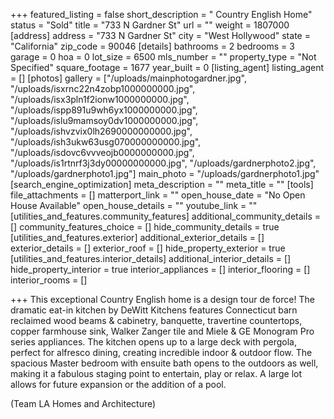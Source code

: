 +++
featured_listing = false
short_description = " Country English Home"
status = "Sold"
title = "733 N Gardner St"
url = ""
weight = 1807000
[address]
address = "733 N Gardner St"
city = "West Hollywood"
state = "California"
zip_code = 90046
[details]
bathrooms = 2
bedrooms = 3
garage = 0
hoa = 0
lot_size = 6500
mls_number = ""
property_type = "Not Specified"
square_footage = 1677
year_built = 0
[listing_agent]
listing_agent = []
[photos]
gallery = ["/uploads/mainphotogardner.jpg", "/uploads/isxrnc22n4zobp1000000000.jpg", "/uploads/isx3pln1f2ionw1000000000.jpg", "/uploads/ispp891u9wh6yx1000000000.jpg", "/uploads/islu9mamsoy0dv1000000000.jpg", "/uploads/ishvzvix0lh2690000000000.jpg", "/uploads/ish3ukw63usg070000000000.jpg", "/uploads/isdovc6vvveojb0000000000.jpg", "/uploads/is1rtnrf3j3dy00000000000.jpg", "/uploads/gardnerphoto2.jpg", "/uploads/gardnerphoto1.jpg"]
main_photo = "/uploads/gardnerphoto1.jpg"
[search_engine_optimization]
meta_description = ""
meta_title = ""
[tools]
file_attachments = []
matterport_link = ""
open_house_date = "No Open House Available"
open_house_details = ""
youtube_link = ""
[utilities_and_features.community_features]
additional_community_details = []
community_features_choice = []
hide_community_details = true
[utilities_and_features.exterior]
additional_exterior_details = []
exterior_details = []
exterior_roof = []
hide_property_exterior = true
[utilities_and_features.interior_details]
additional_interior_details = []
hide_property_interior = true
interior_appliances = []
interior_flooring = []
interior_rooms = []

+++
This exceptional Country English home is a design tour de force! The dramatic eat-in kitchen by DeWitt Kitchens features Connecticut barn reclaimed wood beams & cabinetry, banquette, travertine countertops, copper farmhouse sink, Walker Zanger tile and Miele & GE Monogram Pro series appliances. The kitchen opens up to a large deck with pergola, perfect for alfresco dining, creating incredible indoor & outdoor flow. The spacious Master bedroom with ensuite bath opens to the outdoors as well, making it a fabulous staging point to entertain, play or relax. A large lot allows for future expansion or the addition of a pool.

(Team LA Homes and Architecture)